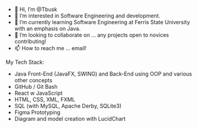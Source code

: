 - 👋 Hi, I’m @Tbusk
- 👀 I’m interested in Software Engineering and development.
- 🌱 I’m currently learning Software Engineering at Ferris State University with an emphasis on Java. 
- 💞️ I’m looking to collaborate on ... any projects open to novices contributing!
- 📫 How to reach me ... email!

My Tech Stack:
- Java Front-End (JavaFX, SWING) and Back-End using OOP and various other concepts
- GitHub / Git Bash
- React w JavaScript
- HTML, CSS, XML, FXML
- SQL (with MySQL, Apache Derby, SQLite3)
- Figma Prototyping
- Diagram and model creation with LucidChart

<!---
Tbusk/Tbusk is a ✨ special ✨ repository because its `README.md` (this file) appears on your GitHub profile.
You can click the Preview link to take a look at your changes.
--->
